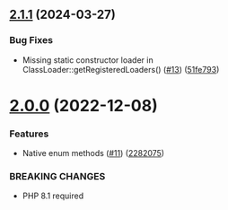 ## [2.1.1](https://github.com/tenantcloud/php-standard/compare/v2.1.0...v2.1.1) (2024-03-27)


### Bug Fixes

* Missing static constructor loader in ClassLoader::getRegisteredLoaders() ([#13](https://github.com/tenantcloud/php-standard/issues/13)) ([51fe793](https://github.com/tenantcloud/php-standard/commit/51fe793cb4ee04badcce81b28dc600ba8e904af0))

# [2.0.0](https://github.com/tenantcloud/php-standard/compare/v1.5.0...v2.0.0) (2022-12-08)


### Features

* Native enum methods ([#11](https://github.com/tenantcloud/php-standard/issues/11)) ([2282075](https://github.com/tenantcloud/php-standard/commit/2282075f4ec1ffdc31c5511941949358f1fc17b8))


### BREAKING CHANGES

* PHP 8.1 required
